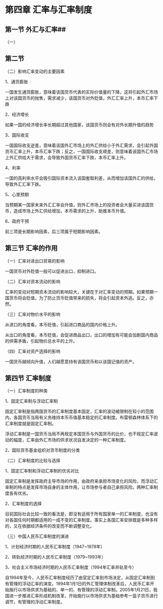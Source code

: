 # 第四章	汇率与汇率制度 #

## 第一节	 外汇与汇率##

（一）



## 第二节	 ##


（二）影响汇率变动的主要因素

1、通货膨胀

一国发生通货膨胀，意味着该国货币代表的实际价值量的下降，这将引起外汇市场上对该国货币的抛售，需求减少，该国货币对外贬值，外汇汇率上升，本币汇率下跌

2、经济增长

如果一国的经济增长率长期超过其他国家，该国货币则会有对外长期升值的趋势

3、国际收支

一国国际收支逆差，意味着该国外汇市场上的外汇供给小于外汇需求，会引起外国货币汇率上升，本币汇率下跌；反之，一国国际收支顺差，则意味着该国外汇市场上外汇供给大于需求，会导致外国货币汇率下跌，本币汇率上升。

4、利率

一国的高利率水平会吸引国际资本流入该国套取利差，从而增加该国外汇的供给，导致外汇汇率下跌。

5、心里预期

当预期某一国家未来外汇汇率会升值，则外汇市场上的投资者会大量买进该国货币，造成市场上外汇供给增加，本币需求的上升，助推本币升值。

6、政府干预

前三项是长期影响因素，后三项属于短期影响因素。

## 第三节	汇率的作用 ##

（一）汇率对进出口贸易的影响

一国货币对外贬值一般可以促进出口，抑制进口。

（二）汇率对资本流动的影响

汇率的变动对短期资本流动的影响较大，关键在于对汇率变动的预期。如果预期一国货币将会贬值，为了防止货币贬值带来的损失，将会引起资本外逃。反之，亦然。

（三）汇率对物价水平的影响

从进口的角度看，本币贬值，引起进口商品的国内价格上升。

从出口的角度看，本币贬值，会促进商品出口，出口的增加有可能会加剧国内商品的供需矛盾，引起物价总水平的上升。

（四）汇率对资产选择的影响

一国货币越倾向升值，人们越愿意持有该国货币和以该国记值的资产。

## 第四节	汇率制度 ##

（一）汇率制度的种类

1、固定汇率制与浮动汇率制

固定汇率制是指两国货币的汇率制度基本固定，汇率的波动被限制在较小的范围内，各国货币当局有义务维持本币币值基本稳定的汇率制度。布雷顿森林体系下的汇率制度就是固定汇率制。

浮动汇率制是一国货币当局不再规定本国货币与外国货币的比价，也不规定汇率波动的幅度，汇率由外汇市场的供求状况自发决定的一种汇率制度。


2、国际货币基金组织对货币制度的分类

（二）汇率制度的比较与选择

1、固定汇率制和浮动汇率制的优劣对比

固定汇率制是发挥政府主导市场的作用，由政府来承担市场变化的风险，而浮动汇率制的特点是发挥市场自身的主体作用，让市场参与者自己承担风险。两种汇率制度各有优劣。

2、汇率制度的选择

目前国际社会比较一致的看法是，即没有适用于所有国家单一的汇率制度，也没有对各国任何时期都适用的一成不变的汇率制度。事实上各国汇率安排既是多种多样的，又在依据经济条件的改变而不断调整变化。

（三）中国人民币汇率制度的演进

1、计划经济时期的人民币汇率制度（1947~1978年）

2、转轨经济时期的人民币汇率制度（1979~1993年）

3、社会主义市场经济时期的人民币汇率制度（1994年汇率并轨至今）

自1994年至今，人民币汇率制度经历了由官定汇率到市场决定，从固定汇率制到有管理的浮动汇率的演变。1994年1月1日的外汇管理体制改革后，人民币汇率开始施行以市场供求为基础的、单一的、有管理的浮动汇率制。2005年1月21日，我国进一步推进汇率形成机制改革，开始施行以市场供求为基础参考一篮子货币进行调节，有管理的浮动汇率制度。
